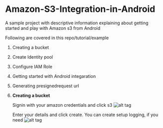 # Amazon-S3-Integration-in-Android
A sample project with descriptive information explaining about getting started and play with Amazon s3 from Android

Following are covered in this repo/tutorial/example
1) Creating a bucket
2) Create Identity pool
3) Configure IAM Role
4) Getting started with Android integaration
5) Generating presignedrequest url

1) **Creating a bucket**

    Signin with your amazon credentials and click s3
    ![alt tag](https://raw.githubusercontent.com/nimran/Amazon-S3-Integration-in-Android/master/images/create%20bucket.png)

    Enter your details and click create. You can create setup logging, if you need
        ![alt tag](https://raw.githubusercontent.com/nimran/Amazon-S3-Integration-in-Android/master/images/enter%20bucket%20details.png)
